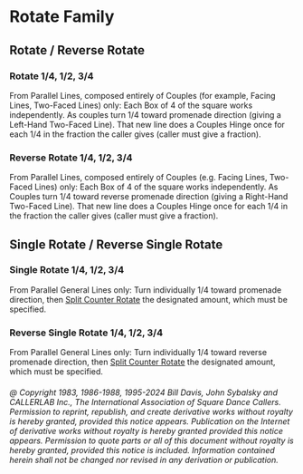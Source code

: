 
# Rotate Family

## Rotate / Reverse Rotate

### Rotate 1/4, 1/2, 3/4

From Parallel Lines, composed entirely of Couples (for example,
Facing Lines, Two-Faced Lines) only: Each Box of 4 of the
square works independently. As couples turn 1/4 toward
promenade direction (giving a Left-Hand Two-Faced Line).
That new line does a Couples Hinge once for each 1/4 in
the fraction the caller gives (caller must give a fraction).

### Reverse Rotate 1/4, 1/2, 3/4

From Parallel Lines, composed entirely of Couples (e.g.
Facing Lines, Two-Faced Lines) only: Each Box of 4 of the
square works independently. As Couples turn 1/4 toward
reverse promenade direction (giving a Right-Hand
Two-Faced Line). That new line does a Couples Hinge once
for each 1/4 in the fraction the caller gives (caller must
give a fraction).

## Single Rotate / Reverse Single Rotate

### Single Rotate 1/4, 1/2, 3/4

From Parallel General Lines only: Turn individually 1/4
toward promenade direction, then
[Split Counter Rotate](../a2/box_counter_rotate.md)
the designated amount, which must be specified.

### Reverse Single Rotate 1/4, 1/2, 3/4

From Parallel General Lines only: Turn individually 1/4
toward reverse promenade direction, then
[Split Counter Rotate](../a2/box_counter_rotate.md)
the designated amount, which must be specified.

###### @ Copyright 1983, 1986-1988, 1995-2024 Bill Davis, John Sybalsky and CALLERLAB Inc., The International Association of Square Dance Callers. Permission to reprint, republish, and create derivative works without royalty is hereby granted, provided this notice appears. Publication on the Internet of derivative works without royalty is hereby granted provided this notice appears. Permission to quote parts or all of this document without royalty is hereby granted, provided this notice is included. Information contained herein shall not be changed nor revised in any derivation or publication.
